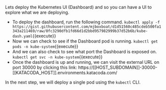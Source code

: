 Lets deploy the Kubernetes UI (Dashboard) and so you can have a UI to explore what we are deploying.

- To deploy the dashboard, run the following command. `kubectl apply -f https://gist.githubusercontent.com/mjboxboat/d1d51560c485cdeb500fa1343a211469/raw/0fc3290dfb1fd66d1d2bbd957982999b37d52b6b/kube-dash.yaml`{{execute}}
- Now we can check to see if the Dashboard pod is running. `kubectl get pods -n kube-system`{{execute}}
- And we can also check to see what port the Dashboard is exposed on. `kubectl get svc -n kube-system`{{execute}}
- Once the dashboard is up and running, we can visit the external URL on port 30000 by clicking this link: https://[[HOST_SUBDOMAIN]]-30000-[[KATACODA_HOST]].environments.katacoda.com/

In the next step, we will deploy a single pod using the `kubectl` CLI.
